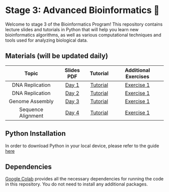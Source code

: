 # Stage 3: Advanced Bioinformatics 🧬

Welcome to stage 3 of the Bioinformatics Program! This repository contains lecture slides and tutorials in Python that will help
you learn new bioinformatics algorithms, as well as various computational techniques and tools used for analyzing biological data.

## Materials (will be updated daily)

| Topic              | Slides PDF                         | Tutorial                           | Additional Exercises                                              |
|:------------------:|:---------------------------------:|:---------------------------------:|:----------------------------------------------------------------:|
| DNA Replication    | [Day 1](./Day1_Chapter1_DNA-Replication.pdf)      | [Tutorial]() | [Exercise 1]()    |
| DNA Replication    | [Day 2](./)      | [Tutorial]() | [Exercise 1](./)               |
| Genome Assembly    | [Day 3](./)      | [Tutorial]() | [Exercise 1](./)                |
| Sequence Alignment | [Day 4](./)      | [Tutorial]() | [Exercise 1](./)                |

## Python Installation
In order to download Python in your local device, please refer to the guide [here](./python%20installation%20guide.pdf)

## Dependencies

[Google Colab](https://colab.research.google.com) provides all the necessary dependencies for running the code in this
repository. You do not need to install any additional packages.
